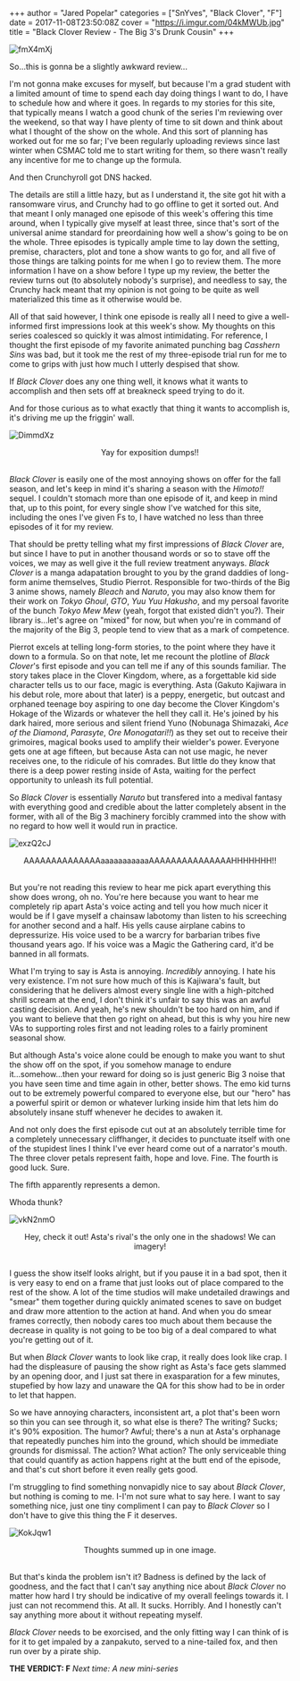 +++
author = "Jared Popelar"
categories = ["SnYves", "Black Clover", "F"]
date = 2017-11-08T23:50:08Z
cover = "https://i.imgur.com/04kMWUb.jpg"
title = "Black Clover Review - The Big 3's Drunk Cousin"
+++


![fmX4mXj](https://i.imgur.com/fmX4mXj.jpg)

So...this is gonna be a slightly awkward review...

I'm not gonna make excuses for myself, but because I'm a grad student with a limited amount of time to spend each day doing things I want to do, I have to schedule how and where it goes. In regards to my stories for this site, that typically means I watch a good chunk of the series I'm reviewing over the weekend, so that way I have plenty of time to sit down and think about what I thought of the show on the whole. And this sort of planning has worked out for me so far; I've been regularly uploading reviews since last winter when CSMAC told me to start writing for them, so there wasn't really any incentive for me to change up the formula. 

And then Crunchyroll got DNS hacked.

The details are still a little hazy, but as I understand it, the site got hit with a ransomware virus, and Crunchy had to go offline to get it sorted out. And that meant I only managed one episode of this week's offering this time around, when I typically give myself at least three, since that's sort of the universal anime standard for preordaining how well a show's going to be on the whole. Three episodes is typically ample time to lay down the setting, premise, characters, plot and tone a show wants to go for, and all five of those things are talking points for me when I go to review them. The more information I have on a show before I type up my review, the better the review turns out (to absolutely nobody's surprise), and needless to say, the Crunchy hack meant that my opinion is not going to be quite as well materialized this time as it otherwise would be.

All of that said however, I think one episode is really all I need to give a well-informed first impressions look at this week's show. My thoughts on this series coalesced so quickly it was almost intimidating. For reference, I thought the first episode of my favorite animated punching bag *Casshern Sins* was bad, but it took me the rest of my three-episode trial run for me to come to grips with just how much I utterly despised that show. 

If *Black Clover* does any one thing well, it knows what it wants to accomplish and then sets off at breakneck speed trying to do it. 

And for those curious as to what exactly that thing it wants to accomplish is, it's driving me up the friggin' wall.

![DimmdXz](https://i.imgur.com/DimmdXz.jpg)
<center>Yay for exposition dumps!!</center>
<br>

*Black Clover* is easily one of the most annoying shows on offer for the fall season, and let's keep in mind it's sharing a season with the *Himoto!!* sequel. I couldn't stomach more than one episode of it, and keep in mind that, up to this point, for every single show I've watched for this site, including the ones I've given Fs to, I have watched no less than three episodes of it for my review.

That should be pretty telling what my first impressions of *Black Clover* are, but since I have to put in another thousand words or so to stave off the voices, we may as well give it the full review treatment anyways. *Black Clover* is a manga adapatation brought to you by the grand daddies of long-form anime themselves, Studio Pierrot. Responsible for two-thirds of the Big 3 anime shows, namely *Bleach* and *Naruto*, you may also know them for their work on *Tokyo Ghoul*, *GTO*, *Yuu Yuu Hakusho*, and my persoal favorite of the bunch *Tokyo Mew Mew* (yeah, forgot that existed didn't you?). Their library is...let's agree on "mixed" for now, but when you're in command of the majority of the Big 3, people tend to view that as a mark of competence. 

Pierrot excels at telling long-form stories, to the point where they have it down to a formula. So on that note, let me recount the plotline of *Black Clover*'s first episode and you can tell me if any of this sounds familiar. The story takes place in the Clover Kingdom, where, as a forgettable kid side character tells us to our face, magic is everything. Asta (Gakuto Kajiwara in his debut role, more about that later) is a peppy, energetic, but outcast and orphaned teenage boy aspiring to one day become the Clover Kingdom's Hokage of the Wizards or whatever the hell they call it. He's joined by his dark haired, more serious and silent friend Yuno (Nobunaga Shimazaki, *Ace of the Diamond*, *Parasyte*, *Ore Monogatari!!*) as they set out to receive their grimoires, magical books used to amplify their wielder's power. Everyone gets one at age fifteen, but because Asta can not use magic, he never receives one, to the ridicule of his comrades. But little do they know that there is a deep power resting inside of Asta, waiting for the perfect opportunity to unleash its full potential.

So *Black Clover* is essentially *Naruto* but transfered into a medival fantasy with everything good and credible about the latter completely absent in the former, with all of the Big 3 machinery forcibly crammed into the show with no regard to how well it would run in practice. 

![exzQ2cJ](https://i.imgur.com/exzQ2cJ.jpg)
<center>AAAAAAAAAAAAAAaaaaaaaaaaaAAAAAAAAAAAAAAAHHHHHHH!!</center>
<br>

But you're not reading this review to hear me pick apart everything this show does wrong, oh no. You're here because you want to hear me completely rip apart Asta's voice acting and tell you how much nicer it would be if I gave myself a chainsaw labotomy than listen to his screeching for another second and a half. His yells cause airplane cabins to depressurize. His voice used to be a warcry for barbarian tribes five thousand years ago. If his voice was a Magic the Gathering card, it'd be banned in all formats. 

What I'm trying to say is Asta is annoying. *Incredibly* annoying. I hate his very existence. I'm not sure how much of this is Kajiwara's fault, but considering that he delivers almost every single line with a high-pitched shrill scream at the end, I don't think it's unfair to say this was an awful casting decision. And yeah, he's new shouldn't be too hard on him, and if you want to believe that then go right on ahead, but this is why you hire new VAs to supporting roles first and not leading roles to a fairly prominent seasonal show. 

But although Asta's voice alone could be enough to make you want to shut the show off on the spot, if you somehow manage to endure it...somehow...then your reward for doing so is just generic Big 3 noise that you have seen time and time again in other, better shows. The emo kid turns out to be extremely powerful compared to everyone else, but our "hero" has a powerful spirit or demon or whatever lurking inside him that lets him do absolutely insane stuff whenever he decides to awaken it. 

And not only does the first episode cut out at an absolutely terrible time for a completely unnecessary cliffhanger, it decides to punctuate itself with one of the stupidest lines I think I've ever heard come out of a narrator's mouth. The three clover petals represent faith, hope and love. Fine. The fourth is good luck. Sure. 

The fifth apparently represents a demon.

Whoda thunk?

![vkN2nmO](https://i.imgur.com/vkN2nmO.jpg)
<center>Hey, check it out! Asta's rival's the only one in the shadows! We can imagery!</center>
<br>

I guess the show itself looks alright, but if you pause it in a bad spot, then it is very easy to end on a frame that just looks out of place compared to the rest of the show. A lot of the time studios will make undetailed drawings and "smear" them together during quickly animated scenes to save on budget and draw more attention to the action at hand. And when you do smear frames correctly, then nobody cares too much about them because the decrease in quality is not going to be too big of a deal compared to what you're getting out of it. 

But when *Black Clover* wants to look like crap, it really does look like crap. I had the displeasure of pausing the show right as Asta's face gets slammed by an opening door, and I just sat there in exasparation for a few minutes, stupefied by how lazy and unaware the QA for this show had to be in order to let that happen. 

So we have annoying characters, inconsistent art, a plot that's been worn so thin you can see through it, so what else is there? The writing? Sucks; it's 90% exposition. The humor? Awful; there's a nun at Asta's orphanage that repeatedly punches him into the ground, which should be immediate grounds for dismissal. The action? What action? The only serviceable thing that could quantify as action happens right at the butt end of the episode, and that's cut short before it even really gets good.

I'm struggling to find something nonvapidly nice to say about *Black Clover*, but nothing is coming to me. I-I'm not sure what to say here. I want to say something nice, just one tiny compliment I can pay to *Black Clover* so I don't have to give this thing the F it deserves.

![KokJqw1](https://i.imgur.com/KokJqw1.png)
<center>Thoughts summed up in one image.</center>
<br>

But that's kinda the problem isn't it? Badness is defined by the lack of goodness, and the fact that I can't say anything nice about *Black Clover* no matter how hard I try should be indicative of my overall feelings towards it. I just can not recommend this. At all. It sucks. Horribly. And I honestly can't say anything more about it without repeating myself.

*Black Clover* needs to be exorcised, and the only fitting way I can think of is for it to get impaled by a zanpakuto, served to a nine-tailed fox, and then run over by a pirate ship.

**THE VERDICT: F**
*Next time: A new mini-series*

